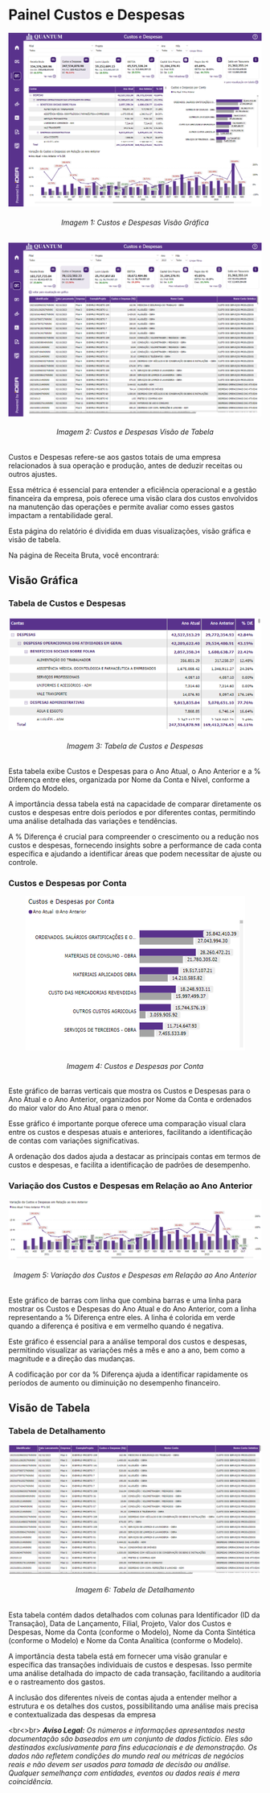 # Painel Custos e Despesas

<p><div align="center">
  <img src="../../assets/contabilidade_ced_page1.png" alt="Custos e Despesas Page 1">
  <h6>Imagem 1: Custos e Despesas Visão Gráfica</h6>
  <img src="../../assets/contabilidade_ced_page2.png" alt="Custos e Despesas Page 2">
  <h6>Imagem 2: Custos e Despesas Visão de Tabela</h6>
</div></p>

Custos e Despesas refere-se aos gastos totais de uma empresa relacionados à sua operação e produção, antes de deduzir receitas ou outros ajustes. 

Essa métrica é essencial para entender a eficiência operacional e a gestão financeira da empresa, pois oferece uma visão clara dos custos envolvidos na manutenção das operações e permite avaliar como esses gastos impactam a rentabilidade geral.

Esta página do relatório é dividida em duas visualizações, visão gráfica e visão de tabela.

Na página de Receita Bruta, você encontrará:

## Visão Gráfica
### Tabela de Custos e Despesas

<div align="center">
  <img src="../../assets/contabilidade_ced_tabela_contas.png" alt="Tabela de Custos e Despesas">
  <h6>Imagem 3: Tabela de Custos e Despesas</h6>
</div>

Esta tabela exibe Custos e Despesas para o Ano Atual, o Ano Anterior e a % Diferença entre eles, organizada por Nome da Conta e Nível, conforme a ordem do Modelo. 

A importância dessa tabela está na capacidade de comparar diretamente os custos e despesas entre dois períodos e por diferentes contas, permitindo uma análise detalhada das variações e tendências. 

A % Diferença é crucial para compreender o crescimento ou a redução nos custos e despesas, fornecendo insights sobre a performance de cada conta específica e ajudando a identificar áreas que podem necessitar de ajuste ou controle.

### Custos e Despesas por Conta

<div align="center">
  <img src="../../assets/contabilidade_ced_custos_e_despesas_por_conta.png" alt="Custos e Despesas por Conta">
  <h6>Imagem 4: Custos e Despesas por Conta</h6>
</div>

Este gráfico de barras verticais que mostra os Custos e Despesas para o Ano Atual e o Ano Anterior, organizados por Nome da Conta e ordenados do maior valor do Ano Atual para o menor. 

Esse gráfico é importante porque oferece uma comparação visual clara entre os custos e despesas atuais e anteriores, facilitando a identificação de contas com variações significativas. 

A ordenação dos dados ajuda a destacar as principais contas em termos de custos e despesas, e facilita a identificação de padrões de desempenho.

### Variação dos Custos e Despesas em Relação ao Ano Anterior

<div align="center">
  <img src="../../assets/contabilidade_ced_variacao.png" alt="Variação dos Custos e Despesas em Relação ao Ano Anterior">
  <h6>Imagem 5: Variação dos Custos e Despesas em Relação ao Ano Anterior</h6>
</div>

Este gráfico de barras com linha que combina barras e uma linha para mostrar os Custos e Despesas do Ano Atual e do Ano Anterior, com a linha representando a % Diferença entre eles. A linha é colorida em verde quando a diferença é positiva e em vermelho quando é negativa. 

Este gráfico é essencial para a análise temporal dos custos e despesas, permitindo visualizar as variações mês a mês e ano a ano, bem como a magnitude e a direção das mudanças. 

A codificação por cor da % Diferença ajuda a identificar rapidamente os períodos de aumento ou diminuição no desempenho financeiro.

## Visão de Tabela
### Tabela de Detalhamento

<div align="center">
  <img src="../../assets/contabilidade_ced_tabela_detalhes.png" alt="Tabela de Detalhamento">
  <h6>Imagem 6: Tabela de Detalhamento</h6>
</div>

Esta tabela contém dados detalhados com colunas para Identificador (ID da Transação), Data de Lançamento, Filial, Projeto, Valor dos Custos e Despesas, Nome da Conta (conforme o Modelo), Nome da Conta Sintética (conforme o Modelo) e Nome da Conta Analítica (conforme o Modelo). 

A importância desta tabela está em fornecer uma visão granular e específica das transações individuais de custos e despesas. Isso permite uma análise detalhada do impacto de cada transação, facilitando a auditoria e o rastreamento dos gastos. 

A inclusão dos diferentes níveis de contas ajuda a entender melhor a estrutura e os detalhes dos custos, possibilitando uma análise mais precisa e contextualizada das despesas da empresa


<br<>br>
***Aviso Legal:** Os números e informações apresentados nesta documentação são baseados em um conjunto de dados fictício. Eles são destinados exclusivamente para fins educacionais e de demonstração. Os dados não refletem condições do mundo real ou métricas de negócios reais e não devem ser usados ​​para tomada de decisão ou análise. Qualquer semelhança com entidades, eventos ou dados reais é mera coincidência.*
